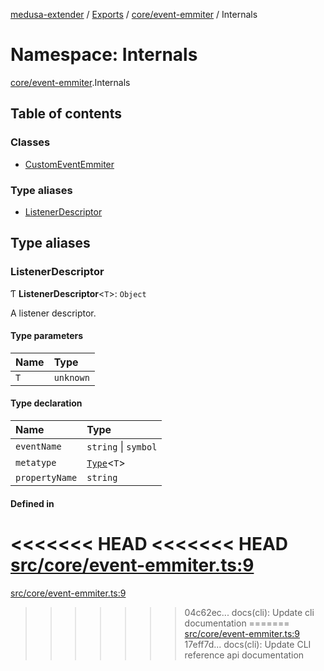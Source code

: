 [medusa-extender](../README.md) / [Exports](../modules.md) / [core/event-emmiter](core_event_emmiter.md) / Internals

# Namespace: Internals

[core/event-emmiter](core_event_emmiter.md).Internals

## Table of contents

### Classes

- [CustomEventEmmiter](../classes/core_event_emmiter.Internals.CustomEventEmmiter.md)

### Type aliases

- [ListenerDescriptor](core_event_emmiter.Internals.md#listenerdescriptor)

## Type aliases

### ListenerDescriptor

Ƭ **ListenerDescriptor**<`T`\>: `Object`

A listener descriptor.

#### Type parameters

| Name | Type |
| :------ | :------ |
| `T` | `unknown` |

#### Type declaration

| Name | Type |
| :------ | :------ |
| `eventName` | `string` \| `symbol` |
| `metatype` | [`Type`](../interfaces/core_types.Type.md)<`T`\> |
| `propertyName` | `string` |

#### Defined in

<<<<<<< HEAD
<<<<<<< HEAD
[src/core/event-emmiter.ts:9](https://github.com/adrien2p/medusa-extender/blob/8d611e7/src/core/event-emmiter.ts#L9)
=======
[src/core/event-emmiter.ts:9](https://github.com/adrien2p/medusa-extender/blob/b9aa690/src/core/event-emmiter.ts#L9)
>>>>>>> 04c62ec... docs(cli): Update cli documentation
=======
[src/core/event-emmiter.ts:9](https://github.com/adrien2p/medusa-extender/blob/d7ce7dc/src/core/event-emmiter.ts#L9)
>>>>>>> 17eff7d... docs(cli): Update CLI reference api documentation
